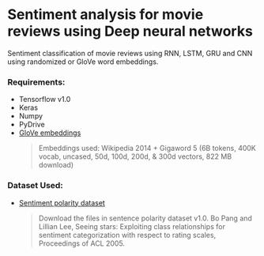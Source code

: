 # Sentiment analysis for movie reviews using Deep neural networks

Sentiment classification of movie reviews using RNN, LSTM, GRU and CNN using randomized or GloVe word embeddings. 

### Requirements:
* Tensorflow v1.0
* Keras
* Numpy
* PyDrive
* [GloVe embeddings](https://nlp.stanford.edu/projects/glove/) 
  > Embeddings used: Wikipedia 2014 + Gigaword 5 (6B tokens, 400K vocab, uncased, 50d, 100d, 200d, & 300d vectors, 822 MB download)
  
### Dataset Used:
* [Sentiment polarity dataset](http://www.cs.cornell.edu/people/pabo/movie-review-data/)
  > Download the files in sentence polarity dataset v1.0. 
  > Bo Pang and Lillian Lee, Seeing stars: Exploiting class relationships for sentiment categorization with respect to rating scales, Proceedings of ACL 2005.

